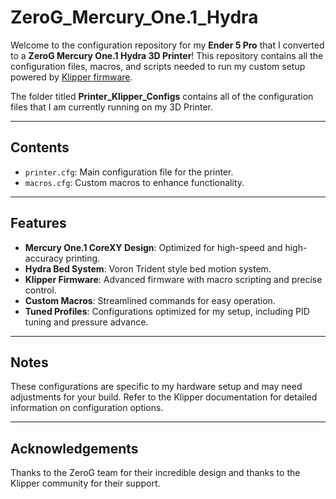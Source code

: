 # ZeroG_Mercury_One.1_Hydra
Welcome to the configuration repository for my **Ender 5 Pro** that I converted to a **ZeroG Mercury One.1 Hydra 3D Printer**! This repository contains all the configuration files, macros, and scripts needed to run my custom setup powered by [Klipper firmware](https://www.klipper3d.org/).

The folder titled **Printer_Klipper_Configs** contains all of the configuration files that I am currently running on my 3D Printer.

---

## Contents

- `printer.cfg`: Main configuration file for the printer.
- `macros.cfg`: Custom macros to enhance functionality.

---

## Features

- **Mercury One.1 CoreXY Design**: Optimized for high-speed and high-accuracy printing.
- **Hydra Bed System**: Voron Trident style bed motion system.
- **Klipper Firmware**: Advanced firmware with macro scripting and precise control.
- **Custom Macros**: Streamlined commands for easy operation.
- **Tuned Profiles**: Configurations optimized for my setup, including PID tuning and pressure advance.

---

## Notes

These configurations are specific to my hardware setup and may need adjustments for your build. Refer to the Klipper documentation for detailed information on configuration options.

---

## Acknowledgements

Thanks to the ZeroG team for their incredible design and thanks to the Klipper community for their support.
